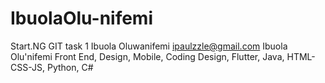 # IbuolaOlu-nifemi
Start.NG GIT task 1
Ibuola Oluwanifemi 
ipaulzzle@gmail.com
Ibuola Olu'nifemi
Front End, Design, Mobile, Coding
Design, Flutter, Java, HTML-CSS-JS, Python, C#
